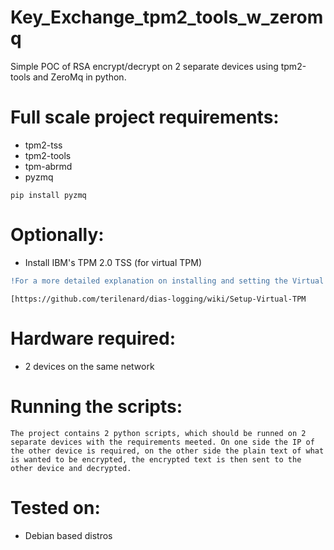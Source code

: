 # Key_Exchange_tpm2_tools_w_zeromq
Simple POC of RSA encrypt/decrypt on 2 separate devices using tpm2-tools and ZeroMq in python.
# Full scale project requirements:
- tpm2-tss
- tpm2-tools
- tpm-abrmd
- pyzmq
```
pip install pyzmq
```
# Optionally:
- Install IBM's TPM 2.0 TSS (for virtual TPM)
```diff
!For a more detailed explanation on installing and setting the Virtual TPM the following tutorial can be taken:
```
```
[https://github.com/terilenard/dias-logging/wiki/Setup-Virtual-TPM
```
# Hardware required:
- 2 devices on the same network 
# Running the scripts:
```
The project contains 2 python scripts, which should be runned on 2 separate devices with the requirements meeted. On one side the IP of the other device is required, on the other side the plain text of what is wanted to be encrypted, the encrypted text is then sent to the other device and decrypted.
```
# Tested on:
- Debian based distros
